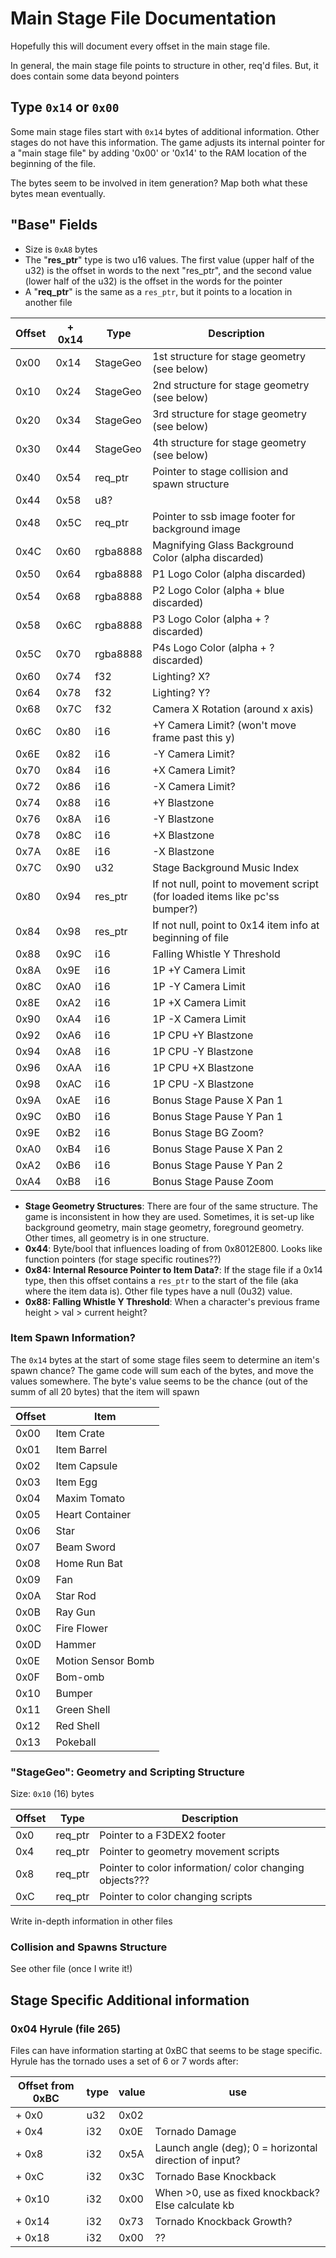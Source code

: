 # Main Stage File Documentation
Hopefully this will document every offset in the main stage file.

In general, the main stage file points to structure in other, req'd files. But,
it does contain some data beyond pointers

## Type `0x14` or `0x00`
Some main stage files start with `0x14` bytes of additional information.
Other stages do not have this information.
The game adjusts its internal pointer for a "main stage file" by adding '0x00' or '0x14' to the
RAM location of the beginning of the file.

The bytes seem to be involved in item generation? Map both what these bytes mean eventually.

## "Base" Fields
* Size is `0xA8` bytes
* The "**res_ptr**" type is two u16 values. The first value (upper half of the u32) is the offset in words to the
next "res_ptr", and the second value (lower half of the u32) is the offset in the words for the pointer
* A "**req_ptr**" is the same as a `res_ptr`, but it points to a location in another file

| Offset  | + 0x14  | Type    | Description  |
|---------|---------|---------|--------------|
| 0x00    | 0x14    | StageGeo| 1st structure for stage geometry (see below) |
| 0x10    | 0x24    | StageGeo| 2nd structure for stage geometry (see below) |
| 0x20    | 0x34    | StageGeo| 3rd structure for stage geometry (see below) |
| 0x30    | 0x44    | StageGeo| 4th structure for stage geometry (see below) |
| 0x40    | 0x54    | req_ptr | Pointer to stage collision and spawn structure |
| 0x44    | 0x58    | u8?     |
| 0x48    | 0x5C    | req_ptr | Pointer to ssb image footer for background image |
| 0x4C    | 0x60    | rgba8888| Magnifying Glass Background Color (alpha discarded) |
| 0x50    | 0x64    | rgba8888| P1 Logo Color (alpha discarded) |
| 0x54    | 0x68    | rgba8888| P2 Logo Color (alpha + blue discarded) |
| 0x58    | 0x6C    | rgba8888| P3 Logo Color (alpha + ? discarded) |
| 0x5C    | 0x70    | rgba8888| P4s Logo Color (alpha + ? discarded) |
| 0x60    | 0x74    | f32     | Lighting? X? |
| 0x64    | 0x78    | f32     | Lighting? Y? |
| 0x68    | 0x7C    | f32     | Camera X Rotation (around x axis) |
| 0x6C    | 0x80    | i16     | +Y Camera Limit? (won't move frame past this y) |
| 0x6E    | 0x82    | i16     | -Y Camera Limit? |
| 0x70    | 0x84    | i16     | +X Camera Limit? |
| 0x72    | 0x86    | i16     | -X Camera Limit? |
| 0x74    | 0x88    | i16     | +Y Blastzone |
| 0x76    | 0x8A    | i16     | -Y Blastzone |
| 0x78    | 0x8C    | i16     | +X Blastzone |
| 0x7A    | 0x8E    | i16     | -X Blastzone |
| 0x7C    | 0x90    | u32     | Stage Background Music Index |
| 0x80    | 0x94    | res_ptr | If not null, point to movement script (for loaded items like pc'ss bumper?) |
| 0x84    | 0x98    | res_ptr | If not null, point to 0x14 item info at beginning of file |
| 0x88    | 0x9C    | i16     | Falling Whistle Y Threshold |
| 0x8A    | 0x9E    | i16     | 1P +Y Camera Limit |
| 0x8C    | 0xA0    | i16     | 1P -Y Camera Limit |
| 0x8E    | 0xA2    | i16     | 1P +X Camera Limit |
| 0x90    | 0xA4    | i16     | 1P -X Camera Limit |
| 0x92    | 0xA6    | i16     | 1P CPU +Y Blastzone |
| 0x94    | 0xA8    | i16     | 1P CPU -Y Blastzone |
| 0x96    | 0xAA    | i16     | 1P CPU +X Blastzone |
| 0x98    | 0xAC    | i16     | 1P CPU -X Blastzone |
| 0x9A    | 0xAE    | i16     | Bonus Stage Pause X Pan 1 |
| 0x9C    | 0xB0    | i16     | Bonus Stage Pause Y Pan 1 |
| 0x9E    | 0xB2    | i16     | Bonus Stage BG Zoom? |
| 0xA0    | 0xB4    | i16     | Bonus Stage Pause X Pan 2 |
| 0xA2    | 0xB6    | i16     | Bonus Stage Pause Y Pan 2 |
| 0xA4    | 0xB8    | i16     | Bonus Stage Pause Zoom |

* **Stage Geometry Structures**: There are four of the same structure. The game is inconsistent in how they are used.
Sometimes, it is set-up like background geometry, main stage geometry, foreground geometry. Other times,
all geometry is in one structure.
* **0x44**: Byte/bool that influences loading of from 0x8012E800. Looks like function pointers (for stage
specific routines??)
* **0x84: Internal Resource Pointer to Item Data?**: If the stage file if a 0x14 type, then this offset contains
a `res_ptr` to the start of the file (aka where the item data is). Other file types have a null (0u32) value.  
* **0x88: Falling Whistle Y Threshold**: When a character's previous frame height > val > current height?

### Item Spawn Information?
The `0x14` bytes at the start of some stage files seem to determine an item's spawn chance? The game code will sum each of the bytes, and move the values somewhere. The byte's value seems to be the chance (out of the summ of all 20 bytes) that the item will spawn 

| Offset | Item       |
|--------|------------|
| 0x00   | Item Crate |
| 0x01   | Item Barrel |
| 0x02   | Item Capsule |
| 0x03   | Item Egg |
| 0x04   | Maxim Tomato |
| 0x05   | Heart Container |
| 0x06   | Star |
| 0x07   | Beam Sword |
| 0x08   | Home Run Bat |
| 0x09   | Fan |
| 0x0A   | Star Rod |
| 0x0B   | Ray Gun |
| 0x0C   | Fire Flower |
| 0x0D   | Hammer |
| 0x0E   | Motion Sensor Bomb |
| 0x0F   | Bom-omb |
| 0x10   | Bumper |
| 0x11   | Green Shell |
| 0x12   | Red Shell |
| 0x13   | Pokeball |

### "StageGeo": Geometry and Scripting Structure
Size: `0x10` (16) bytes

| Offset  | Type    | Description  |
|---------|---------|--------------|
| 0x0     | req_ptr | Pointer to a F3DEX2 footer |
| 0x4     | req_ptr | Pointer to geometry movement scripts |
| 0x8     | req_ptr | Pointer to color information/ color changing objects??? |
| 0xC     | req_ptr | Pointer to color changing scripts |

Write in-depth information in other files

### Collision and Spawns Structure
See other file (once I write it!)

## Stage Specific Additional information
### 0x04 Hyrule (file 265)
Files can have information starting at 0xBC that seems to be stage specific. Hyrule
has the tornado uses a set of 6 or 7 words after:

| Offset from 0xBC | type | value |use |
|------------------|------|-------|----|
| + 0x0            | u32  |  0x02 |
| + 0x4            | i32  |  0x0E | Tornado Damage |
| + 0x8            | i32  |  0x5A | Launch angle (deg); 0 = horizontal direction of input? |
| + 0xC            | i32  |  0x3C | Tornado Base Knockback |
| + 0x10           | i32  |  0x00 | When >0, use as fixed knockback? Else calculate kb |
| + 0x14           | i32  |  0x73 | Tornado Knockback Growth? |
| + 0x18           | i32  |  0x00 | ?? |
